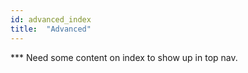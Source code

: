 ```yaml
---
id: advanced_index
title:  "Advanced"
---
```


*** Need some content on index to show up in top nav.
